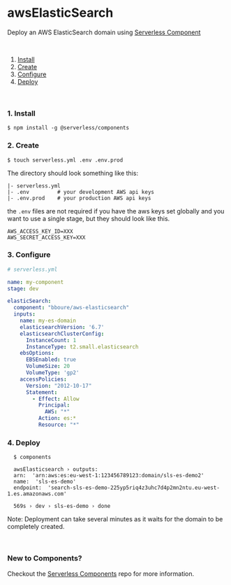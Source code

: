 # awsElasticSearch

Deploy an AWS ElasticSearch domain using [Serverless Component](https://github.com/serverless/components)

&nbsp;

1. [Install](#1-install)
2. [Create](#2-create)
3. [Configure](#3-configure)
4. [Deploy](#4-deploy)

&nbsp;

### 1. Install

```console
$ npm install -g @serverless/components
```

### 2. Create

```console
$ touch serverless.yml .env .env.prod
```

The directory should look something like this:

```
|- serverless.yml
|- .env         # your development AWS api keys
|- .env.prod    # your production AWS api keys
```

the `.env` files are not required if you have the aws keys set globally and you want to use a single stage, but they should look like this.

```
AWS_ACCESS_KEY_ID=XXX
AWS_SECRET_ACCESS_KEY=XXX
```

### 3. Configure

```yml
# serverless.yml

name: my-component
stage: dev

elasticSearch:
  component: "bboure/aws-elasticsearch"
  inputs:
    name: my-es-domain
    elasticsearchVersion: '6.7'
    elasticsearchClusterConfig:
      InstanceCount: 1
      InstanceType: t2.small.elasticsearch
    ebsOptions:
      EBSEnabled: true
      VolumeSize: 20
      VolumeType: 'gp2'
    accessPolicies:
      Version: "2012-10-17"
      Statement:
        - Effect: Allow
          Principal:
            AWS: "*"
          Action: es:*
          Resource: "*"
```

### 4. Deploy

```console
  $ components

  awsElasticsearch › outputs:
  arn:  'arn:aws:es:eu-west-1:123456789123:domain/sls-es-demo2'
  name:  'sls-es-demo'
  endpoint:  'search-sls-es-demo-225yp5riq4z3uhc7d4p2mn2ntu.eu-west-1.es.amazonaws.com'

  569s › dev › sls-es-demo › done
```

Note: Deployment can take several minutes as it waits for the domain to be completely created.

&nbsp;

### New to Components?

Checkout the [Serverless Components](https://github.com/serverless/components) repo for more information.
